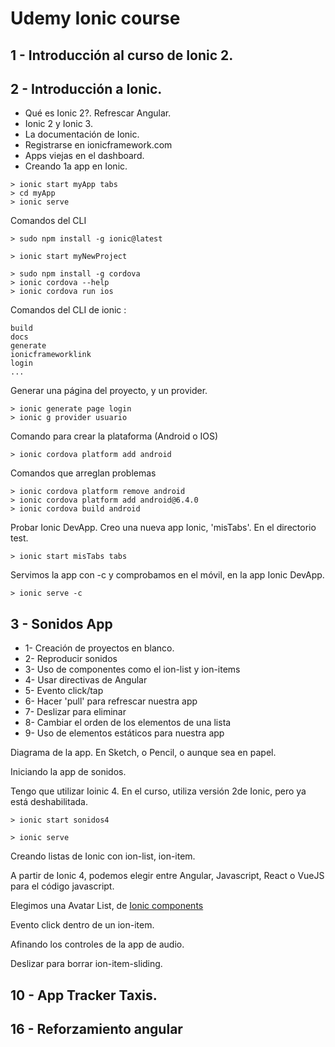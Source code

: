 # Udemy Ionic course

## 1 - Introducción al curso de Ionic 2.

## 2 - Introducción a Ionic.

- Qué es Ionic 2?. Refrescar Angular.
- Ionic 2 y Ionic 3.
- La documentación de Ionic.
- Registrarse en ionicframework.com
- Apps viejas en el dashboard.
- Creando 1a app en Ionic.

```
> ionic start myApp tabs
> cd myApp
> ionic serve
```

Comandos del CLI

```
> sudo npm install -g ionic@latest
```

```
> ionic start myNewProject
```

```
> sudo npm install -g cordova
> ionic cordova --help
> ionic cordova run ios

```

Comandos del CLI de ionic :

```
build
docs
generate
ionicframeworklink
login
...
```

Generar una página del proyecto, y un provider.

```
> ionic generate page login
> ionic g provider usuario
```

Comando para crear la plataforma (Android o IOS)

```
> ionic cordova platform add android

```

Comandos que arreglan problemas

```
> ionic cordova platform remove android
> ionic cordova platform add android@6.4.0
> ionic cordova build android
```

Probar Ionic DevApp. Creo una nueva app Ionic, 'misTabs'. En el directorio test.


```
> ionic start misTabs tabs
```

Servimos la app con -c y comprobamos en el móvil, en la app Ionic DevApp.

```
> ionic serve -c
```


## 3 - Sonidos App

- 1- Creación de proyectos en blanco.
- 2- Reproducir sonidos
- 3- Uso de componentes como el ion-list y ion-items
- 4- Usar directivas de Angular
- 5- Evento click/tap
- 6- Hacer 'pull' para refrescar nuestra app
- 7- Deslizar para eliminar
- 8- Cambiar el orden de los elementos de una lista
- 9- Uso de elementos estáticos para nuestra app

Diagrama de la app. En Sketch, o Pencil, o aunque sea en papel.

Iniciando la app de sonidos.

Tengo que utilizar Ioinic 4. En el curso, utiliza versión 2de Ionic, pero ya está deshabilitada.

```
> ionic start sonidos4

> ionic serve

```

Creando listas de Ionic con ion-list, ion-item.

A partir de Ionic 4, podemos elegir entre Angular, Javascript, React o VueJS para el código javascript.

Elegimos una Avatar List, de [Ionic components](https://ionicframework.com/docs/api/list)

Evento click dentro de un ion-item.

Afinando los controles de la app de audio.

Deslizar para borrar ion-item-sliding.

## 10 - App Tracker Taxis.


## 16 - Reforzamiento angular
